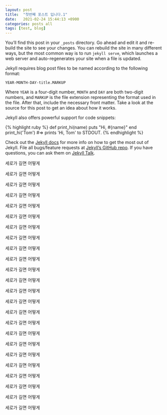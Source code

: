```yaml
---
layout: post
title:  "첫번째 포스트 입니다.1"
date:   2021-02-24 15:44:13 +0900
categories: posts all
tags: [test, blog]
---
```

You’ll find this post in your `_posts` directory. Go ahead and edit it and re-build the site to see your changes. You can rebuild the site in many different ways, but the most common way is to run `jekyll serve`, which launches a web server and auto-regenerates your site when a file is updated.

Jekyll requires blog post files to be named according to the following format:

`YEAR-MONTH-DAY-title.MARKUP`

Where `YEAR` is a four-digit number, `MONTH` and `DAY` are both two-digit numbers, and `MARKUP` is the file extension representing the format used in the file. After that, include the necessary front matter. Take a look at the source for this post to get an idea about how it works.

Jekyll also offers powerful support for code snippets:

{% highlight ruby %}
def print_hi(name)
  puts "Hi, #{name}"
end
print_hi('Tom')
#=> prints 'Hi, Tom' to STDOUT.
{% endhighlight %}

Check out the [Jekyll docs][jekyll-docs] for more info on how to get the most out of Jekyll. File all bugs/feature requests at [Jekyll’s GitHub repo][jekyll-gh]. If you have questions, you can ask them on [Jekyll Talk][jekyll-talk].

세로가 길면 어떻게

세로가 길면 어떻게

세로가 길면 어떻게

세로가 길면 어떻게

세로가 길면 어떻게

세로가 길면 어떻게

세로가 길면 어떻게

세로가 길면 어떻게

세로가 길면 어떻게

세로가 길면 어떻게

세로가 길면 어떻게

세로가 길면 어떻게

세로가 길면 어떻게

세로가 길면 어떻게

세로가 길면 어떻게

세로가 길면 어떻게

세로가 길면 어떻게

세로가 길면 어떻게

세로가 길면 어떻게

세로가 길면 어떻게

세로가 길면 어떻게

세로가 길면 어떻게

세로가 길면 어떻게

세로가 길면 어떻게


[jekyll-docs]: https://jekyllrb.com/docs/home
[jekyll-gh]:   https://github.com/jekyll/jekyll
[jekyll-talk]: https://talk.jekyllrb.com/
